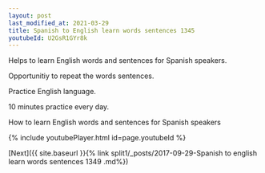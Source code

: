 ```yaml
---
layout: post
last_modified_at: 2021-03-29
title: Spanish to English learn words sentences 1345 
youtubeId: U2GsR1GYr8k
---
```

 
 
Helps to learn English words and sentences for Spanish speakers.

Opportunitiy to repeat the words sentences. 

Practice English language. 
 
10 minutes practice every day. 
 
How to learn English words and sentences for Spanish speakers 
 
{% include youtubePlayer.html id=page.youtubeId %}
 
 
[Next]({{ site.baseurl }}{% link  split1/_posts/2017-09-29-Spanish to english learn words sentences 1349 .md%})
 
